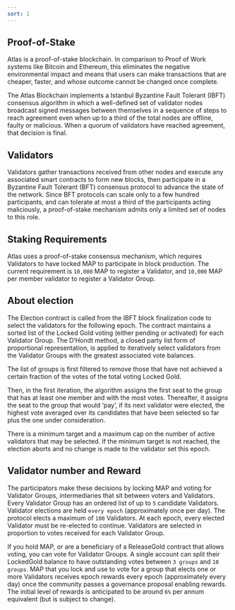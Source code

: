 ```yaml
---
sort: 1
---
```


## Proof-of-Stake

Atlas is a proof-of-stake blockchain. In comparison to Proof of Work systems like Bitcoin and Ethereum, this eliminates the negative environmental impact and means that users can make transactions that are cheaper, faster, and whose outcome cannot be changed once complete.

The Atlas Blockchain implements a Istanbul Byzantine Fault Tolerant (IBFT) consensus algorithm in which a well-defined set of validator nodes broadcast signed messages between themselves in a sequence of steps to reach agreement even when up to a third of the total nodes are offline, faulty or malicious. When a quorum of validators have reached agreement, that decision is final.

## Validators
Validators gather transactions received from other nodes and execute any associated smart contracts to form new blocks, then participate in a Byzantine Fault Tolerant (BFT) consensus protocol to advance the state of the network. Since BFT protocols can scale only to a few hundred participants, and can tolerate at most a third of the participants acting maliciously, a proof-of-stake mechanism admits only a limited set of nodes to this role.

## Staking Requirements

Atlas uses a proof-of-stake consensus mechanism, which requires Validators to have locked MAP to participate in block production. 
The current requirement is `10,000` MAP to register a Validator, and `10,000` MAP per member validator to register a Validator Group.

## About election

The Election contract is called from the IBFT block finalization code to select the validators for the following epoch.
The contract maintains a sorted list of the Locked Gold voting (either pending or activated) for each Validator Group.
The D’Hondt method, a closed party list form of proportional representation, is applied to iteratively select validators from the Validator Groups with the greatest associated vote balances.

The list of groups is first filtered to remove those that have not achieved a certain fraction of the votes of the total voting Locked Gold.

Then, in the first iteration, the algorithm assigns the first seat to the group that has at least one member and with the most votes.
Thereafter, it assigns the seat to the group that would ‘pay’, if its next validator were elected, the highest vote averaged over its candidates that have been selected so far plus the one under consideration.

There is a minimum target and a maximum cap on the number of active validators that may be selected.
If the minimum target is not reached, the election aborts and no change is made to the validator set this epoch.

## Validator number and Reward

The participators make these decisions by locking MAP and voting for Validator Groups, intermediaries that sit between voters and Validators.
Every Validator Group has an ordered list of up to `5` candidate Validators.
Validator elections are held `every epoch` (approximately once per day).
The protocol elects a maximum of `100` Validators. At each epoch, every elected Validator must be re-elected to continue.
Validators are selected in proportion to votes received for each Validator Group.

If you hold MAP, or are a beneficiary of a ReleaseGold contract that allows voting, you can vote for Validator Groups. A single account can split their LockedGold balance to have outstanding votes between `3 groups` and `10 groups`.
MAP that you lock and use to vote for a group that elects one or more Validators receives epoch rewards every epoch (approximately every day) once the community passes a governance proposal enabling rewards.
The initial level of rewards is anticipated to be around `6%` per annum equivalent (but is subject to change).
